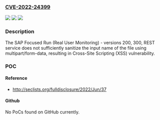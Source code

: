### [CVE-2022-24399](https://cve.mitre.org/cgi-bin/cvename.cgi?name=CVE-2022-24399)
![](https://img.shields.io/static/v1?label=Product&message=SAP%20Focused%20Run%20(Real%20User%20Monitoring)&color=blue)
![](https://img.shields.io/static/v1?label=Version&message=%3C200%20&color=brighgreen)
![](https://img.shields.io/static/v1?label=Vulnerability&message=CWE-79&color=brighgreen)

### Description

The SAP Focused Run (Real User Monitoring) - versions 200, 300, REST service does not sufficiently sanitize the input name of the file using multipart/form-data, resulting in Cross-Site Scripting (XSS) vulnerability.

### POC

#### Reference
- http://seclists.org/fulldisclosure/2022/Jun/37

#### Github
No PoCs found on GitHub currently.

